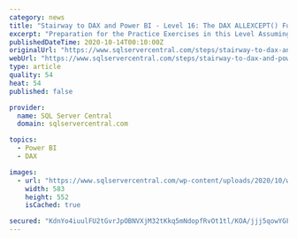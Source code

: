 ```yaml
---
category: news
title: "Stairway to DAX and Power BI - Level 16: The DAX ALLEXCEPT() Function"
excerpt: "Preparation for the Practice Exercises in this Level Assuming that you have installed Power BI Desktop (the illustrations in this Level reflect the July 2020 release), you are ready to download ..."
publishedDateTime: 2020-10-14T00:10:00Z
originalUrl: "https://www.sqlservercentral.com/steps/stairway-to-dax-and-power-bi-level-16-the-dax-allexcept-function"
webUrl: "https://www.sqlservercentral.com/steps/stairway-to-dax-and-power-bi-level-16-the-dax-allexcept-function"
type: article
quality: 54
heat: 54
published: false

provider:
  name: SQL Server Central
  domain: sqlservercentral.com

topics:
  - Power BI
  - DAX

images:
  - url: "https://www.sqlservercentral.com/wp-content/uploads/2020/10/word-image.png"
    width: 583
    height: 552
    isCached: true

secured: "KdnYo4iuulFU2tGvrJpOBNVXjM32tKkq5mNdopfRvOt1tl/KOA/jjj5qowYGFP5bcvFkc3+BkmLPnPF7a2UPZ0tnRUHtMQMMnSNhwQFxylvs/KoB972thz5l5aUZTm3UhmGK8DwqjmkwLBPTJBi7LjxGcRRpngc4GDUVusFrjJhhvgGvD/aWBk+12u6NhElnrf8bP1oSjUKdRl5EkBRHoh/O5bS3NWQu16FntIYrmjKrNjk+yHXxl8IUFkcwfFzuc3467WujgY0xgkOBbPhBWThZMCovDC+tgwYEcPEj7JELxNeWxyq1MG+mQEpREP+4dHyrhfE3t0egc9U93ZGj+8Aurt8lEUINQl7AQQG47Rs=;U4j311ozW62Uc8sMfG+lMQ=="
---
```


